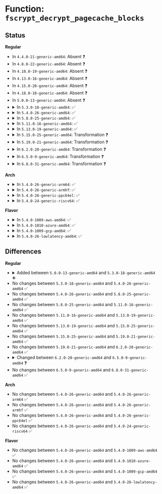# Function: <code>fscrypt_decrypt_pagecache_blocks</code>

## Status
<b>Regular</b>
<ul>
<li>
In <code>4.4.0-21-generic-amd64</code>: Absent ❓
</li>
<li>
In <code>4.8.0-22-generic-amd64</code>: Absent ❓
</li>
<li>
In <code>4.10.0-19-generic-amd64</code>: Absent ❓
</li>
<li>
In <code>4.13.0-16-generic-amd64</code>: Absent ❓
</li>
<li>
In <code>4.15.0-20-generic-amd64</code>: Absent ❓
</li>
<li>
In <code>4.18.0-10-generic-amd64</code>: Absent ❓
</li>
<li>
In <code>5.0.0-13-generic-amd64</code>: Absent ❓
</li>
<li>
<details>
<summary>In <code>5.3.0-18-generic-amd64</code>: ✅</summary>

```c
int fscrypt_decrypt_pagecache_blocks(struct page * page, unsigned int len, unsigned int offs)
```

```json
{
  "name": "fscrypt_decrypt_pagecache_blocks",
  "collision_type": "Unique Global",
  "inline_type": "No",
  "funcs": [
    {
      "addr": 18446744071582216064,
      "name": "fscrypt_decrypt_pagecache_blocks",
      "external": true,
      "loc": "fs/crypto/crypto.c:301",
      "file": "fs/crypto/crypto.c",
      "inline": "seen, unknown",
      "caller_inline": [],
      "caller_func": [
        "fs/crypto/bio.c:__fscrypt_decrypt_bio",
        "fs/ext4/inode.c:__ext4_block_zero_page_range",
        "fs/ext4/inode.c:ext4_block_write_begin"
      ]
    }
  ],
  "symbols": [
    {
      "addr": 18446744071582216064,
      "name": "fscrypt_decrypt_pagecache_blocks",
      "section": ".text",
      "bind": "STB_GLOBAL",
      "size": 238
    }
  ]
}
```
</details>
</li>
<li>
<details>
<summary>In <code>5.4.0-26-generic-amd64</code>: ✅</summary>

```c
int fscrypt_decrypt_pagecache_blocks(struct page * page, unsigned int len, unsigned int offs)
```

```json
{
  "name": "fscrypt_decrypt_pagecache_blocks",
  "collision_type": "Unique Global",
  "inline_type": "No",
  "funcs": [
    {
      "addr": 18446744071582296928,
      "name": "fscrypt_decrypt_pagecache_blocks",
      "external": true,
      "loc": "fs/crypto/crypto.c:299",
      "file": "fs/crypto/crypto.c",
      "inline": "seen, unknown",
      "caller_inline": [],
      "caller_func": [
        "fs/crypto/bio.c:__fscrypt_decrypt_bio",
        "fs/ext4/inode.c:__ext4_block_zero_page_range",
        "fs/ext4/inode.c:ext4_block_write_begin"
      ]
    }
  ],
  "symbols": [
    {
      "addr": 18446744071582296928,
      "name": "fscrypt_decrypt_pagecache_blocks",
      "section": ".text",
      "bind": "STB_GLOBAL",
      "size": 238
    }
  ]
}
```
</details>
</li>
<li>
<details>
<summary>In <code>5.8.0-25-generic-amd64</code>: ✅</summary>

```c
int fscrypt_decrypt_pagecache_blocks(struct page * page, unsigned int len, unsigned int offs)
```

```json
{
  "name": "fscrypt_decrypt_pagecache_blocks",
  "collision_type": "Unique Global",
  "inline_type": "No",
  "funcs": [
    {
      "addr": 18446744071582581456,
      "name": "fscrypt_decrypt_pagecache_blocks",
      "external": true,
      "loc": "fs/crypto/crypto.c:247",
      "file": "fs/crypto/crypto.c",
      "inline": "seen, unknown",
      "caller_inline": [],
      "caller_func": [
        "fs/buffer.c:decrypt_bh",
        "fs/crypto/bio.c:fscrypt_decrypt_bio",
        "fs/ext4/inode.c:__ext4_block_zero_page_range",
        "fs/ext4/inode.c:ext4_block_write_begin"
      ]
    }
  ],
  "symbols": [
    {
      "addr": 18446744071582581456,
      "name": "fscrypt_decrypt_pagecache_blocks",
      "section": ".text",
      "bind": "STB_GLOBAL",
      "size": 238
    }
  ]
}
```
</details>
</li>
<li>
<details>
<summary>In <code>5.11.0-16-generic-amd64</code>: ✅</summary>

```c
int fscrypt_decrypt_pagecache_blocks(struct page * page, unsigned int len, unsigned int offs)
```

```json
{
  "name": "fscrypt_decrypt_pagecache_blocks",
  "collision_type": "Unique Global",
  "inline_type": "No",
  "funcs": [
    {
      "addr": 18446744071582652688,
      "name": "fscrypt_decrypt_pagecache_blocks",
      "external": true,
      "loc": "fs/crypto/crypto.c:247",
      "file": "fs/crypto/crypto.c",
      "inline": "seen, unknown",
      "caller_inline": [],
      "caller_func": [
        "fs/buffer.c:decrypt_bh",
        "fs/crypto/bio.c:fscrypt_decrypt_bio",
        "fs/ext4/inode.c:__ext4_block_zero_page_range",
        "fs/ext4/inode.c:ext4_block_write_begin"
      ]
    }
  ],
  "symbols": [
    {
      "addr": 18446744071582652688,
      "name": "fscrypt_decrypt_pagecache_blocks",
      "section": ".text",
      "bind": "STB_GLOBAL",
      "size": 238
    }
  ]
}
```
</details>
</li>
<li>
<details>
<summary>In <code>5.13.0-19-generic-amd64</code>: ✅</summary>

```c
int fscrypt_decrypt_pagecache_blocks(struct page * page, unsigned int len, unsigned int offs)
```

```json
{
  "name": "fscrypt_decrypt_pagecache_blocks",
  "collision_type": "Unique Global",
  "inline_type": "No",
  "funcs": [
    {
      "addr": 18446744071582681776,
      "name": "fscrypt_decrypt_pagecache_blocks",
      "external": true,
      "loc": "fs/crypto/crypto.c:247",
      "file": "fs/crypto/crypto.c",
      "inline": "seen, unknown",
      "caller_inline": [],
      "caller_func": [
        "fs/buffer.c:decrypt_bh",
        "fs/crypto/bio.c:fscrypt_decrypt_bio",
        "fs/ext4/inode.c:__ext4_block_zero_page_range",
        "fs/ext4/inode.c:ext4_block_write_begin"
      ]
    }
  ],
  "symbols": [
    {
      "addr": 18446744071582681776,
      "name": "fscrypt_decrypt_pagecache_blocks",
      "section": ".text",
      "bind": "STB_GLOBAL",
      "size": 238
    }
  ]
}
```
</details>
</li>
<li>
<details>
<summary>In <code>5.15.0-25-generic-amd64</code>: Transformation ❓</summary>

```c
int fscrypt_decrypt_pagecache_blocks(struct page * page, unsigned int len, unsigned int offs)
```

```json
{
  "name": "fscrypt_decrypt_pagecache_blocks",
  "collision_type": "Unique Global",
  "inline_type": "No",
  "funcs": [
    {
      "addr": 0,
      "name": "fscrypt_decrypt_pagecache_blocks",
      "external": true,
      "loc": "fs/crypto/crypto.c:247",
      "file": "fs/crypto/crypto.c",
      "inline": "seen, unknown",
      "caller_inline": [],
      "caller_func": [
        "fs/buffer.c:decrypt_bh",
        "fs/crypto/bio.c:fscrypt_decrypt_bio",
        "fs/ext4/inode.c:__ext4_block_zero_page_range",
        "fs/ext4/inode.c:ext4_block_write_begin"
      ]
    }
  ],
  "symbols": [
    {
      "addr": 18446744071592239692,
      "name": "fscrypt_decrypt_pagecache_blocks.cold",
      "section": ".text",
      "bind": "STB_LOCAL",
      "size": 132
    },
    {
      "addr": 18446744071583007232,
      "name": "fscrypt_decrypt_pagecache_blocks",
      "section": ".text",
      "bind": "STB_GLOBAL",
      "size": 270
    }
  ]
}
```
</details>
</li>
<li>
<details>
<summary>In <code>5.19.0-21-generic-amd64</code>: Transformation ❓</summary>

```c
int fscrypt_decrypt_pagecache_blocks(struct page * page, unsigned int len, unsigned int offs)
```

```json
{
  "name": "fscrypt_decrypt_pagecache_blocks",
  "collision_type": "Unique Global",
  "inline_type": "No",
  "funcs": [
    {
      "addr": 0,
      "name": "fscrypt_decrypt_pagecache_blocks",
      "external": true,
      "loc": "fs/crypto/crypto.c:255",
      "file": "fs/crypto/crypto.c",
      "inline": "seen, unknown",
      "caller_inline": [],
      "caller_func": [
        "fs/buffer.c:decrypt_bh",
        "fs/crypto/bio.c:fscrypt_decrypt_bio",
        "fs/ext4/inode.c:__ext4_block_zero_page_range",
        "fs/ext4/inode.c:ext4_block_write_begin"
      ]
    }
  ],
  "symbols": [
    {
      "addr": 18446744071594018371,
      "name": "fscrypt_decrypt_pagecache_blocks.cold",
      "section": ".text",
      "bind": "STB_LOCAL",
      "size": 388
    },
    {
      "addr": 18446744071583477472,
      "name": "fscrypt_decrypt_pagecache_blocks",
      "section": ".text",
      "bind": "STB_GLOBAL",
      "size": 99
    }
  ]
}
```
</details>
</li>
<li>
<details>
<summary>In <code>6.2.0-20-generic-amd64</code>: Transformation ❓</summary>

```c
int fscrypt_decrypt_pagecache_blocks(struct page * page, unsigned int len, unsigned int offs)
```

```json
{
  "name": "fscrypt_decrypt_pagecache_blocks",
  "collision_type": "Unique Global",
  "inline_type": "No",
  "funcs": [
    {
      "addr": 0,
      "name": "fscrypt_decrypt_pagecache_blocks",
      "external": true,
      "loc": "fs/crypto/crypto.c:255",
      "file": "fs/crypto/crypto.c",
      "inline": "seen, unknown",
      "caller_inline": [],
      "caller_func": [
        "fs/buffer.c:decrypt_bh",
        "fs/crypto/bio.c:fscrypt_decrypt_bio",
        "fs/ext4/inode.c:__ext4_block_zero_page_range",
        "fs/ext4/inode.c:ext4_block_write_begin"
      ]
    }
  ],
  "symbols": [
    {
      "addr": 18446744071596057601,
      "name": "fscrypt_decrypt_pagecache_blocks.cold",
      "section": ".text",
      "bind": "STB_LOCAL",
      "size": 388
    },
    {
      "addr": 18446744071584071760,
      "name": "fscrypt_decrypt_pagecache_blocks",
      "section": ".text",
      "bind": "STB_GLOBAL",
      "size": 99
    }
  ]
}
```
</details>
</li>
<li>
<details>
<summary>In <code>6.5.0-9-generic-amd64</code>: Transformation ❓</summary>

```c
int fscrypt_decrypt_pagecache_blocks(struct folio * folio, size_t len, size_t offs)
```

```json
{
  "name": "fscrypt_decrypt_pagecache_blocks",
  "collision_type": "Unique Global",
  "inline_type": "No",
  "funcs": [
    {
      "addr": 0,
      "name": "fscrypt_decrypt_pagecache_blocks",
      "external": true,
      "loc": "fs/crypto/crypto.c:254",
      "file": "fs/crypto/crypto.c",
      "inline": "seen, unknown",
      "caller_inline": [],
      "caller_func": [
        "fs/buffer.c:decrypt_bh",
        "fs/crypto/bio.c:fscrypt_decrypt_bio",
        "fs/ext4/inode.c:__ext4_block_zero_page_range",
        "fs/ext4/inode.c:ext4_block_write_begin"
      ]
    }
  ],
  "symbols": [
    {
      "addr": 18446744071596581463,
      "name": "fscrypt_decrypt_pagecache_blocks.cold",
      "section": ".text",
      "bind": "STB_LOCAL",
      "size": 173
    },
    {
      "addr": 18446744071584298176,
      "name": "fscrypt_decrypt_pagecache_blocks",
      "section": ".text",
      "bind": "STB_GLOBAL",
      "size": 356
    }
  ]
}
```
</details>
</li>
<li>
<details>
<summary>In <code>6.8.0-31-generic-amd64</code>: Transformation ❓</summary>

```c
int fscrypt_decrypt_pagecache_blocks(struct folio * folio, size_t len, size_t offs)
```

```json
{
  "name": "fscrypt_decrypt_pagecache_blocks",
  "collision_type": "Unique Global",
  "inline_type": "No",
  "funcs": [
    {
      "addr": 0,
      "name": "fscrypt_decrypt_pagecache_blocks",
      "external": true,
      "loc": "fs/crypto/crypto.c:266",
      "file": "fs/crypto/crypto.c",
      "inline": "seen, unknown",
      "caller_inline": [],
      "caller_func": [
        "fs/buffer.c:decrypt_bh",
        "fs/crypto/bio.c:fscrypt_decrypt_bio",
        "fs/ext4/inode.c:__ext4_block_zero_page_range",
        "fs/ext4/inode.c:ext4_block_write_begin"
      ]
    }
  ],
  "symbols": [
    {
      "addr": 18446744071597485324,
      "name": "fscrypt_decrypt_pagecache_blocks.cold",
      "section": ".text",
      "bind": "STB_LOCAL",
      "size": 173
    },
    {
      "addr": 18446744071584515104,
      "name": "fscrypt_decrypt_pagecache_blocks",
      "section": ".text",
      "bind": "STB_GLOBAL",
      "size": 360
    }
  ]
}
```
</details>
</li>
</ul>
<b>Arch</b>
<ul>
<li>
<details>
<summary>In <code>5.4.0-26-generic-arm64</code>: ✅</summary>

```c
int fscrypt_decrypt_pagecache_blocks(struct page * page, unsigned int len, unsigned int offs)
```

```json
{
  "name": "fscrypt_decrypt_pagecache_blocks",
  "collision_type": "Unique Global",
  "inline_type": "No",
  "funcs": [
    {
      "addr": 18446603336493872096,
      "name": "fscrypt_decrypt_pagecache_blocks",
      "external": true,
      "loc": "fs/crypto/crypto.c:299",
      "file": "fs/crypto/crypto.c",
      "inline": "seen, unknown",
      "caller_inline": [],
      "caller_func": [
        "fs/crypto/bio.c:__fscrypt_decrypt_bio",
        "fs/ext4/inode.c:__ext4_block_zero_page_range",
        "fs/ext4/inode.c:ext4_block_write_begin"
      ]
    }
  ],
  "symbols": [
    {
      "addr": 18446603336493872096,
      "name": "fscrypt_decrypt_pagecache_blocks",
      "section": ".text",
      "bind": "STB_GLOBAL",
      "size": 284
    }
  ]
}
```
</details>
</li>
<li>
<details>
<summary>In <code>5.4.0-26-generic-armhf</code>: ✅</summary>

```c
int fscrypt_decrypt_pagecache_blocks(struct page * page, unsigned int len, unsigned int offs)
```

```json
{
  "name": "fscrypt_decrypt_pagecache_blocks",
  "collision_type": "Unique Global",
  "inline_type": "No",
  "funcs": [
    {
      "addr": 3227354624,
      "name": "fscrypt_decrypt_pagecache_blocks",
      "external": true,
      "loc": "fs/crypto/crypto.c:299",
      "file": "fs/crypto/crypto.c",
      "inline": "seen, unknown",
      "caller_inline": [],
      "caller_func": [
        "fs/crypto/bio.c:__fscrypt_decrypt_bio",
        "fs/ext4/inode.c:__ext4_block_zero_page_range",
        "fs/ext4/inode.c:ext4_block_write_begin"
      ]
    }
  ],
  "symbols": [
    {
      "addr": 3227354624,
      "name": "fscrypt_decrypt_pagecache_blocks",
      "section": ".text",
      "bind": "STB_GLOBAL",
      "size": 364
    }
  ]
}
```
</details>
</li>
<li>
<details>
<summary>In <code>5.4.0-26-generic-ppc64el</code>: ✅</summary>

```c
int fscrypt_decrypt_pagecache_blocks(struct page * page, unsigned int len, unsigned int offs)
```

```json
{
  "name": "fscrypt_decrypt_pagecache_blocks",
  "collision_type": "Unique Global",
  "inline_type": "No",
  "funcs": [
    {
      "addr": 13835058055287504768,
      "name": "fscrypt_decrypt_pagecache_blocks",
      "external": true,
      "loc": "fs/crypto/crypto.c:299",
      "file": "fs/crypto/crypto.c",
      "inline": "seen, unknown",
      "caller_inline": [],
      "caller_func": [
        "fs/crypto/bio.c:__fscrypt_decrypt_bio",
        "fs/ext4/inode.c:__ext4_block_zero_page_range",
        "fs/ext4/inode.c:ext4_block_write_begin"
      ]
    }
  ],
  "symbols": [
    {
      "addr": 13835058055287504768,
      "name": "fscrypt_decrypt_pagecache_blocks",
      "section": ".text",
      "bind": "STB_GLOBAL",
      "size": 408
    }
  ]
}
```
</details>
</li>
<li>
<details>
<summary>In <code>5.4.0-24-generic-riscv64</code>: ✅</summary>

```c
int fscrypt_decrypt_pagecache_blocks(struct page * page, unsigned int len, unsigned int offs)
```

```json
{
  "name": "fscrypt_decrypt_pagecache_blocks",
  "collision_type": "Unique Global",
  "inline_type": "No",
  "funcs": [
    {
      "addr": 18446743936273436724,
      "name": "fscrypt_decrypt_pagecache_blocks",
      "external": true,
      "loc": "fs/crypto/crypto.c:299",
      "file": "fs/crypto/crypto.c",
      "inline": "seen, unknown",
      "caller_inline": [],
      "caller_func": [
        "fs/crypto/bio.c:__fscrypt_decrypt_bio",
        "fs/ext4/inode.c:__ext4_block_zero_page_range",
        "fs/ext4/inode.c:ext4_block_write_begin"
      ]
    }
  ],
  "symbols": [
    {
      "addr": 18446743936273436724,
      "name": "fscrypt_decrypt_pagecache_blocks",
      "section": ".text",
      "bind": "STB_GLOBAL",
      "size": 212
    }
  ]
}
```
</details>
</li>
</ul>
<b>Flavor</b>
<ul>
<li>
<details>
<summary>In <code>5.4.0-1009-aws-amd64</code>: ✅</summary>

```c
int fscrypt_decrypt_pagecache_blocks(struct page * page, unsigned int len, unsigned int offs)
```

```json
{
  "name": "fscrypt_decrypt_pagecache_blocks",
  "collision_type": "Unique Global",
  "inline_type": "No",
  "funcs": [
    {
      "addr": 18446744071582265664,
      "name": "fscrypt_decrypt_pagecache_blocks",
      "external": true,
      "loc": "fs/crypto/crypto.c:299",
      "file": "fs/crypto/crypto.c",
      "inline": "seen, unknown",
      "caller_inline": [],
      "caller_func": [
        "fs/crypto/bio.c:__fscrypt_decrypt_bio",
        "fs/ext4/inode.c:__ext4_block_zero_page_range",
        "fs/ext4/inode.c:ext4_block_write_begin"
      ]
    }
  ],
  "symbols": [
    {
      "addr": 18446744071582265664,
      "name": "fscrypt_decrypt_pagecache_blocks",
      "section": ".text",
      "bind": "STB_GLOBAL",
      "size": 238
    }
  ]
}
```
</details>
</li>
<li>
<details>
<summary>In <code>5.4.0-1010-azure-amd64</code>: ✅</summary>

```c
int fscrypt_decrypt_pagecache_blocks(struct page * page, unsigned int len, unsigned int offs)
```

```json
{
  "name": "fscrypt_decrypt_pagecache_blocks",
  "collision_type": "Unique Global",
  "inline_type": "No",
  "funcs": [
    {
      "addr": 18446744071582203424,
      "name": "fscrypt_decrypt_pagecache_blocks",
      "external": true,
      "loc": "fs/crypto/crypto.c:299",
      "file": "fs/crypto/crypto.c",
      "inline": "seen, unknown",
      "caller_inline": [],
      "caller_func": [
        "fs/crypto/bio.c:__fscrypt_decrypt_bio",
        "fs/ext4/inode.c:__ext4_block_zero_page_range",
        "fs/ext4/inode.c:ext4_block_write_begin"
      ]
    }
  ],
  "symbols": [
    {
      "addr": 18446744071582203424,
      "name": "fscrypt_decrypt_pagecache_blocks",
      "section": ".text",
      "bind": "STB_GLOBAL",
      "size": 238
    }
  ]
}
```
</details>
</li>
<li>
<details>
<summary>In <code>5.4.0-1009-gcp-amd64</code>: ✅</summary>

```c
int fscrypt_decrypt_pagecache_blocks(struct page * page, unsigned int len, unsigned int offs)
```

```json
{
  "name": "fscrypt_decrypt_pagecache_blocks",
  "collision_type": "Unique Global",
  "inline_type": "No",
  "funcs": [
    {
      "addr": 18446744071582256144,
      "name": "fscrypt_decrypt_pagecache_blocks",
      "external": true,
      "loc": "fs/crypto/crypto.c:299",
      "file": "fs/crypto/crypto.c",
      "inline": "seen, unknown",
      "caller_inline": [],
      "caller_func": [
        "fs/crypto/bio.c:__fscrypt_decrypt_bio",
        "fs/ext4/inode.c:__ext4_block_zero_page_range",
        "fs/ext4/inode.c:ext4_block_write_begin"
      ]
    }
  ],
  "symbols": [
    {
      "addr": 18446744071582256144,
      "name": "fscrypt_decrypt_pagecache_blocks",
      "section": ".text",
      "bind": "STB_GLOBAL",
      "size": 238
    }
  ]
}
```
</details>
</li>
<li>
<details>
<summary>In <code>5.4.0-26-lowlatency-amd64</code>: ✅</summary>

```c
int fscrypt_decrypt_pagecache_blocks(struct page * page, unsigned int len, unsigned int offs)
```

```json
{
  "name": "fscrypt_decrypt_pagecache_blocks",
  "collision_type": "Unique Global",
  "inline_type": "No",
  "funcs": [
    {
      "addr": 18446744071582334736,
      "name": "fscrypt_decrypt_pagecache_blocks",
      "external": true,
      "loc": "fs/crypto/crypto.c:299",
      "file": "fs/crypto/crypto.c",
      "inline": "seen, unknown",
      "caller_inline": [],
      "caller_func": [
        "fs/crypto/bio.c:__fscrypt_decrypt_bio",
        "fs/ext4/inode.c:__ext4_block_zero_page_range",
        "fs/ext4/inode.c:ext4_block_write_begin"
      ]
    }
  ],
  "symbols": [
    {
      "addr": 18446744071582334736,
      "name": "fscrypt_decrypt_pagecache_blocks",
      "section": ".text",
      "bind": "STB_GLOBAL",
      "size": 238
    }
  ]
}
```
</details>
</li>
</ul>

## Differences
<b>Regular</b>
<ul>
<li>
<details>
<summary>Added between <code>5.0.0-13-generic-amd64</code> and <code>5.3.0-18-generic-amd64</code> ➕</summary>

```c
int fscrypt_decrypt_pagecache_blocks(struct page * page, unsigned int len, unsigned int offs)
```
</details>
</li>
<li>
No changes between <code>5.3.0-18-generic-amd64</code> and <code>5.4.0-26-generic-amd64</code> ✅
</li>
<li>
No changes between <code>5.4.0-26-generic-amd64</code> and <code>5.8.0-25-generic-amd64</code> ✅
</li>
<li>
No changes between <code>5.8.0-25-generic-amd64</code> and <code>5.11.0-16-generic-amd64</code> ✅
</li>
<li>
No changes between <code>5.11.0-16-generic-amd64</code> and <code>5.13.0-19-generic-amd64</code> ✅
</li>
<li>
No changes between <code>5.13.0-19-generic-amd64</code> and <code>5.15.0-25-generic-amd64</code> ✅
</li>
<li>
No changes between <code>5.15.0-25-generic-amd64</code> and <code>5.19.0-21-generic-amd64</code> ✅
</li>
<li>
No changes between <code>5.19.0-21-generic-amd64</code> and <code>6.2.0-20-generic-amd64</code> ✅
</li>
<li>
<details>
<summary>Changed between <code>6.2.0-20-generic-amd64</code> and <code>6.5.0-9-generic-amd64</code> ❓</summary>
<ul>
<li>
<b>Param added. </b>
<code>struct folio * folio</code>
</li>
<li>
<b>Param removed. </b>
<code>struct page * page</code>
</li>
<li>
<b>Param type changed. </b>
<code>unsigned int len</code> ➡️ <code>size_t len</code>
</li>
<li>
<b>Param type changed. </b>
<code>unsigned int offs</code> ➡️ <code>size_t offs</code>
</li>
</ul>
</details>
</li>
<li>
No changes between <code>6.5.0-9-generic-amd64</code> and <code>6.8.0-31-generic-amd64</code> ✅
</li>
</ul>
<b>Arch</b>
<ul>
<li>
No changes between <code>5.4.0-26-generic-amd64</code> and <code>5.4.0-26-generic-arm64</code> ✅
</li>
<li>
No changes between <code>5.4.0-26-generic-amd64</code> and <code>5.4.0-26-generic-armhf</code> ✅
</li>
<li>
No changes between <code>5.4.0-26-generic-amd64</code> and <code>5.4.0-26-generic-ppc64el</code> ✅
</li>
<li>
No changes between <code>5.4.0-26-generic-amd64</code> and <code>5.4.0-24-generic-riscv64</code> ✅
</li>
</ul>
<b>Flavor</b>
<ul>
<li>
No changes between <code>5.4.0-26-generic-amd64</code> and <code>5.4.0-1009-aws-amd64</code> ✅
</li>
<li>
No changes between <code>5.4.0-26-generic-amd64</code> and <code>5.4.0-1010-azure-amd64</code> ✅
</li>
<li>
No changes between <code>5.4.0-26-generic-amd64</code> and <code>5.4.0-1009-gcp-amd64</code> ✅
</li>
<li>
No changes between <code>5.4.0-26-generic-amd64</code> and <code>5.4.0-26-lowlatency-amd64</code> ✅
</li>
</ul>
